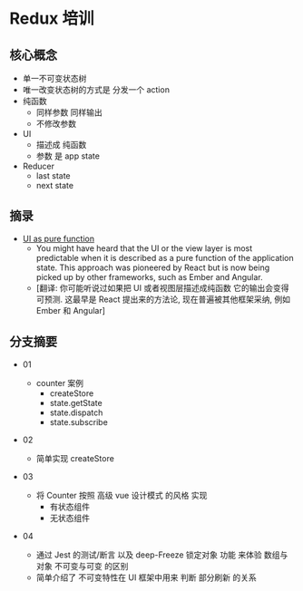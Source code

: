 # Redux 培训

## 核心概念

- 单一不可变状态树
- 唯一改变状态树的方式是 分发一个 action
- 纯函数
  - 同样参数 同样输出
  - 不修改参数
- UI
  - 描述成 纯函数
  - 参数 是 app state
- Reducer
  - last state
  - next state

## 摘录

- [UI as pure function](https://egghead.io/lessons/react-redux-the-reducer-function)
  - You might have heard that the UI or the view layer is most predictable when it is described as a pure function of the application state. This approach was pioneered by React but is now being picked up by other frameworks, such as Ember and Angular.
  - [翻译: 你可能听说过如果把 UI 或者视图层描述成纯函数 它的输出会变得可预测. 这最早是 React 提出来的方法论, 现在普遍被其他框架采纳, 例如 Ember 和 Angular]

## 分支摘要

- 01

  - counter 案例
    - createStore
    - state.getState
    - state.dispatch
    - state.subscribe

- 02

  - 简单实现 createStore

- 03

  - 将 Counter 按照 高级 vue 设计模式 的风格 实现
    - 有状态组件
    - 无状态组件

- 04

  - 通过 Jest 的测试/断言 以及 deep-Freeze 锁定对象 功能 来体验 数组与对象 不可变与可变 的区别
  - 简单介绍了 不可变特性在 UI 框架中用来 判断 部分刷新 的关系
